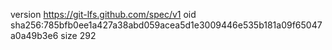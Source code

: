 version https://git-lfs.github.com/spec/v1
oid sha256:785bfb0ee1a427a38abd059acea5d1e3009446e535b181a09f65047a0a49b3e6
size 292
